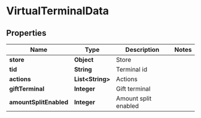 
# VirtualTerminalData

## Properties
Name | Type | Description | Notes
------------ | ------------- | ------------- | -------------
**store** | **Object** | Store | 
**tid** | **String** | Terminal id | 
**actions** | **List&lt;String&gt;** | Actions | 
**giftTerminal** | **Integer** | Gift terminal | 
**amountSplitEnabled** | **Integer** | Amount split enabled | 



